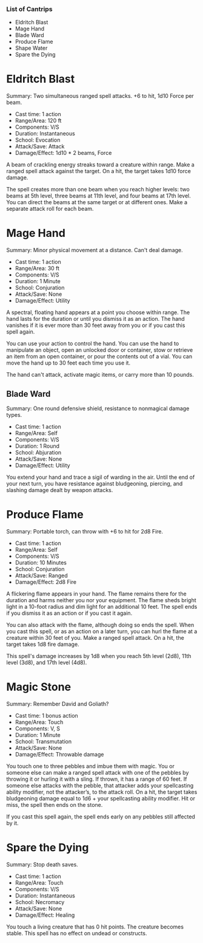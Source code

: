 ### List of Cantrips
- Eldritch Blast
- Mage Hand
- Blade Ward
- Produce Flame
- Shape Water
- Spare the Dying

# Eldritch Blast
Summary: Two simultaneous ranged spell attacks. +6 to hit, 1d10 Force per beam.

- Cast time: 1 action
- Range/Area: 120 ft
- Components: V/S
- Duration: Instantaneous
- School: Evocation
- Attack/Save: Attack
- Damage/Effect: 1d10 * 2 beams, Force

A beam of crackling energy streaks toward a creature within range. Make a ranged spell attack against the target. On a hit, the target takes 1d10 force damage.

The spell creates more than one beam when you reach higher levels: two beams at 5th level, three beams at 11th level, and four beams at 17th level. You can direct the beams at the same target or at different ones. Make a separate attack roll for each beam.

# Mage Hand
Summary: Minor physical movement at a distance. Can't deal damage.

- Cast time: 1 action
- Range/Area: 30 ft
- Components: V/S
- Duration: 1 Minute
- School: Conjuration
- Attack/Save: None
- Damage/Effect: Utility

A spectral, floating hand appears at a point you choose within range. The hand lasts for the duration or until you dismiss it as an action. The hand vanishes if it is ever more than 30 feet away from you or if you cast this spell again.

You can use your action to control the hand. You can use the hand to manipulate an object, open an unlocked door or container, stow or retrieve an item from an open container, or pour the contents out of a vial. You can move the hand up to 30 feet each time you use it.

The hand can't attack, activate magic items, or carry more than 10 pounds.

## Blade Ward
Summary: One round defensive shield, resistance to nonmagical damage types.

- Cast time: 1 action
- Range/Area: Self
- Components: V/S
- Duration: 1 Round
- School: Abjuration
- Attack/Save: None
- Damage/Effect: Utility

You extend your hand and trace a sigil of warding in the air. Until the end of your next turn, you have resistance against bludgeoning, piercing, and slashing damage dealt by weapon attacks.

# Produce Flame
Summary: Portable torch, can throw with +6 to hit for 2d8 Fire.

- Cast time: 1 action
- Range/Area: Self
- Components: V/S
- Duration: 10 Minutes
- School: Conjuration
- Attack/Save: Ranged
- Damage/Effect: 2d8 Fire

A flickering flame appears in your hand. The flame remains there for the duration and harms neither you nor your equipment. The flame sheds bright light in a 10-foot radius and dim light for an additional 10 feet. The spell ends if you dismiss it as an action or if you cast it again.

You can also attack with the flame, although doing so ends the spell. When you cast this spell, or as an action on a later turn, you can hurl the flame at a creature within 30 feet of you. Make a ranged spell attack. On a hit, the target takes 1d8 fire damage.

This spell's damage increases by 1d8 when you reach 5th level (2d8), 11th level (3d8), and 17th level (4d8).

# Magic Stone
Summary: Remember David and Goliath?

- Cast time: 1 bonus action
- Range/Area: Touch
- Components: V, S
- Duration: 1 Minute
- School: Transmutation
- Attack/Save: None
- Damage/Effect: Throwable damage

You touch one to three pebbles and imbue them with magic. You or someone else can make a ranged spell attack with one of the pebbles by throwing it or hurling it with a sling. If thrown, it has a range of 60 feet. If someone else attacks with the pebble, that attacker adds your spellcasting ability modifier, not the attacker’s, to the attack roll. On a hit, the target takes bludgeoning damage equal to 1d6 + your spellcasting ability modifier. Hit or miss, the spell then ends on the stone.

If you cast this spell again, the spell ends early on any pebbles still affected by it.

# Spare the Dying
Summary: Stop death saves.

- Cast time: 1 action
- Range/Area: Touch
- Components: V/S
- Duration: Instantaneous
- School: Necromacy
- Attack/Save: None
- Damage/Effect: Healing

You touch a living creature that has 0 hit points. The creature becomes stable. This spell has no effect on undead or constructs.
